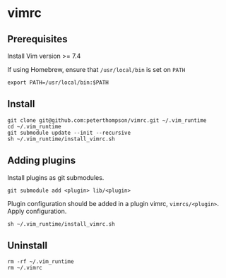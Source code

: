 # vimrc

## Prerequisites

Install Vim version >= 7.4

If using Homebrew, ensure that `/usr/local/bin` is set on `PATH`

    export PATH=/usr/local/bin:$PATH

## Install

    git clone git@github.com:peterthompson/vimrc.git ~/.vim_runtime
    cd ~/.vim_runtime
    git submodule update --init --recursive
    sh ~/.vim_runtime/install_vimrc.sh

## Adding plugins
Install plugins as git submodules.

    git submodule add <plugin> lib/<plugin>

Plugin configuration should be added in a plugin vimrc, `vimrcs/<plugin>`. Apply configuration.

    sh ~/.vim_runtime/install_vimrc.sh

## Uninstall

    rm -rf ~/.vim_runtime
    rm ~/.vimrc
